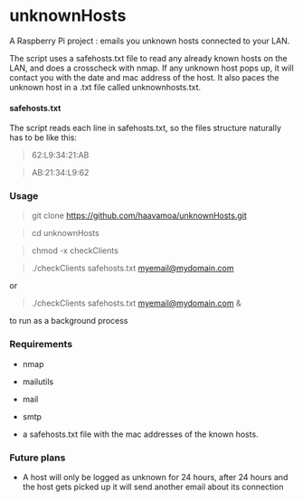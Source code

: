 unknownHosts
============

A Raspberry Pi project : emails you unknown hosts connected to your LAN.

The script uses a safehosts.txt file to read any already known hosts on the LAN, and does a crosscheck with nmap. If any unknown host pops up, it will contact you with the date and mac address of the host.
It also paces the unknown host in a .txt file called unknownhosts.txt.


#### safehosts.txt
The script reads each line in safehosts.txt, so the files structure naturally has to be like this:

> 62:L9:34:21:AB

> AB:21:34:L9:62

### Usage
>git clone https://github.com/haavamoa/unknownHosts.git

> cd unknownHosts

>chmod -x checkClients

>./checkClients safehosts.txt myemail@mydomain.com

or 

> ./checkClients safehosts.txt myemail@mydomain.com &

to run as a background process

### Requirements

* nmap

* mailutils

* mail

* smtp

* a safehosts.txt file with the mac addresses of the known hosts.

### Future plans

* A host will only be logged as unknown for 24 hours, after 24 hours and the host gets picked up it will send another email about its connection
